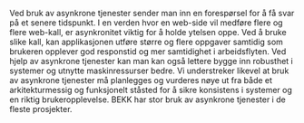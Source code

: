 Ved bruk av asynkrone tjenester sender man inn en forespørsel for å få svar på et senere tidspunkt. I en verden hvor en web-side vil medføre flere og flere web-kall, er asynkronitet viktig for å holde ytelsen oppe. Ved å bruke slike kall, kan applikasjonen utføre større og flere oppgaver samtidig som brukeren opplever god responstid og mer samtidighet i arbeidsflyten. Ved hjelp av asynkrone tjenester kan man kan også lettere bygge inn robusthet i systemer og utnytte maskinressurser bedre. Vi understreker likevel at bruk av asynkrone tjenester må planlegges og vurderes nøye ut fra både et arkitekturmessig og funksjonelt ståsted for å sikre konsistens i systemer og en riktig brukeropplevelse. BEKK har stor bruk av asynkrone tjenester i de fleste prosjekter.